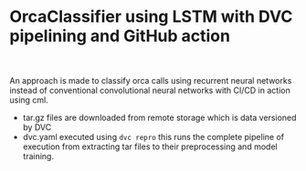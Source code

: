 # OrcaClassifier using LSTM with DVC pipelining and GitHub action
<br><br>An approach is made to classify orca calls using recurrent neural networks instead of conventional convolutional neural networks with CI/CD in action using cml.
- tar.gz files are downloaded from remote storage which is data versioned by DVC
- dvc.yaml executed using `dvc repro` this runs the complete pipeline of execution from extracting tar files to their preprocessing and model training.
